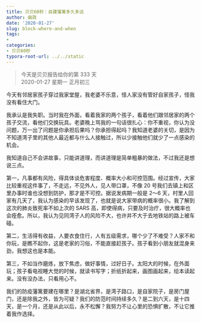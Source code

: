 ```yaml
---
title: 贝贝60秒：自建藩篱多久多远
author: 曲政
date: '2020-01-27'
slug: block-where-and-when
tags:
- 
categories:
- 贝贝60秒
typora-root-url: ../../static
---
```

> 今天是贝贝报告给你的第 333 天   
> 2020-01-27 星期一 正月初三

今天有邻居家孩子穿过我家堂屋，我老婆不乐意，怪人家没有管好自家孩子，怪我没有看住大门。

我承认是我失职。当时我在外面，看着我家的两个孩子，看着他们跟邻居家的两个孩子交流，看他们交换玩具。老婆晚上骂我的一句话很扎心：你不重视，你认为没问题，万一出了问题是你承担后果吗？你承担得起吗？我知道老婆的关切，是因为不知道湾子里的其他人最近都与什么人接触过，所以少接触他们就少了一点感染的机会。

我知道自己不会讲故事，只能讲道理，而讲道理是简单粗暴的做法，不过我还是想说三点。

第一，凡事都有风险，得具体谈危害程度、概率大小和可控范围。经过宣传，大家比较重视这件事了，不走远，不见外人，见人带口罩，不像 20 号我们去镇上和区里办事时谁也没想到防护，那才是不可控。据说发病期一般是 2～6 天，村里人回家有几天了，我认为感染的早该发现了，也就是说大家带病的概率很小。我了解到这次的肺炎致死率不如上次的 SARS 高，即使得病，只要及时治疗，很大概率也会痊愈。所以，我认为见同湾子人的风险不大，也许并不大于去地铁站的路上被车碰。

第二，生活得有收益，人要衣食住行，人有五级需求，哪个少了不难受？人家不和你玩，是瞧不起你，这是老家的习俗，不能直接赶孩子。孩子看到小朋友就混身来劲，我想这也是本能。

第三，不如当作磨炼，放下焦虑，做好事情，过好日子。太阳大的时候，在外面玩；孩子看电视睡大觉的时候，就读书写字；折纸折起来，画图画起来，绘本读起来。没有没办法，只看用心不。

我们的防疫藩篱要建在哪里？是湖北省界，是湾子路口，是自家院子，是房门屋门，还是除我之外，皆为可疑？我们的防范时间持续多久？是二到六天，是十四天，是一个月，还是从此以后，永不松懈？我努力不让心里的恐惧扩散，不让它推着我作选择。